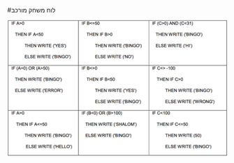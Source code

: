 #לוח משחק מורכב

<div id="container" align="center">
  <img class="img-responsive" src="img04.png" title=""/>
</div>

